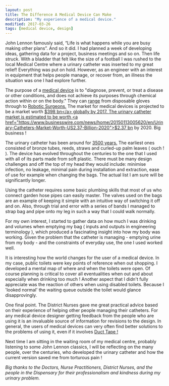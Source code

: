 ```yaml
---
layout: post
title: The Difference A Medical Device Can Make  
description: "My experience of a medical device."
modified: 2017-03-26
tags: [medical device, design]
---
```


John Lennon famously said, “Life is what happens while you are busy making other plans”. And so
it did. I had planned a week of developing ideas, gathering data for a project, business
meetings and so on. Then life struck. With a bladder that felt like the size of a football
I was rushed to the local Medical Centre where a urinary catheter was inserted to my great
relief! Everything was put on hold. However, as an engineer with an interest in equipment
that helps people manage, or recover from, an illness the situation was one I had explore further.

The purpose of a <a href="https://en.wikipedia.org/wiki/Medical_device">medical device</a>
is to "diagnose, prevent, or treat a disease or other conditions, and does not achieve its purposes through chemical action within or on the body." They can
<a href="https://en.wikipedia.org/wiki/Medical_device">range</a>
from disposable gloves through to
<a href="https://www.mayoclinic.org/tests-procedures/robotic-surgery/basics/definition/prc-20013988">Robotic Surgeons.</a>
The market for medical devices is projected to be a market worth
<a href="https://www.visiongain.com/Press_Release/498/%E2%80%98The-global-medical-devices-market-will-reach-398-0bn-in-2017%E2%80%99-predicts-new-visiongain-report" >$398 bn</a>
globally by 2017. The urinary catheter market is estimated to be worth
<a href="https://www.businesswire.com/news/home/20150113005620/en/Urinary-Catheters-Market-Worth-US2.37-Billion-2020">$2.37 bn</a> by 2020. Big business !

The urinary catheter has been around for
<a href="https://orca.cf.ac.uk/77060/1/03091902.2015.1085600.pdf">3500 years.</a>
The earliest ones consisted of bronze tubes, reeds, straws and curled-up palm leaves ( ouch ! ). The device has evolved throughout the centuries to the one that I used with all of its parts made from soft plastic. There must be many design challenges and off the top of my head they would include: minimise infection, no leakage, minimal pain during installation and extraction, ease of use for example when changing the bags. The actual list I am sure will be significantly longer.

Using the catheter requires some basic plumbing skills that most of us who connect garden hose pipes can easily master. The valves used on the bags are an example of keeping it simple with an intuitive way of switching it off and on. Also, through trial and error with a series of bands I managed to strap bag and pipe onto my leg in such a way that I could walk normally.

For my own interest, I started to gather data on how much I was drinking and volumes when emptying my bag ( inputs and outputs in engineering terminology ), which produced a fascinating insight into how my body was working. Given the problem that the catheter is managing - emptying urine from my body - and the constraints of everyday use, the one I used worked well.

It is interesting how the world changes for the user of a medical device. In my case, public toilets were key points of reference when out shopping. I developed a mental map of where and when the toilets were open.  Of course planning is critical to cover all eventualities when out and about especially when drinking too much ! Another aspect that I didn't fully appreciate was the reaction of others when using disabled toilets. Because I 'looked normal' the waiting queue outside the toilet would glance disapprovingly.

One final point. The District Nurses gave me great practical advice based on their experience
of helping other people managing their catheters. For any medical device designer getting feedback from the people who are using it is an invaluable source of information for revisions to the design. In general, the users of medical devices
can very often find better solutions to the problems of using it, even if
it involves <a href=" https://en.wikipedia.org/wiki/Duct_tape">Duct Tape !</a>

Next time I am sitting in the waiting room of my medical centre, probably listening to some John Lennon classics, I will be reflecting on the many people, over the centuries, who developed the urinary catheter and how the current version saved me from torturous pain !

<i>Big thanks to the Doctors, Nurse Practitioners, District Nurses, and the people in the Dispensary for their professionalism and kindness during my urinary problem.   
</i>
